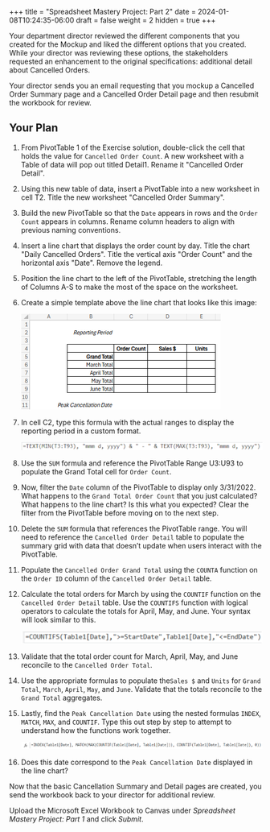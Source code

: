 +++
title = "Spreadsheet Mastery Project: Part 2"
date = 2024-01-08T10:24:35-06:00
draft = false
weight = 2
hidden = true
+++

Your department director reviewed the different components that you created for the Mockup and liked the different options that you created. While your director was reviewing these options, the stakeholders requested an enhancement to the original specifications: additional detail about Cancelled Orders.

Your director sends you an email requesting that you mockup a Cancelled Order Summary page and a Cancelled Order Detail page and then resubmit the workbook for review.

## Your Plan

1. From PivotTable 1 of the Exercise solution, double-click the cell that holds the value for `Cancelled Order Count`. A new worksheet with a Table of data will pop out titled Detail1. Rename it "Cancelled Order Detail".
1. Using this new table of data, insert a PivotTable into a new worksheet in cell T2. Title the new worksheet "Cancelled Order Summary".
1. Build the new PivotTable so that the `Date` appears in rows and the `Order Count` appears in columns. Rename column headers to align with previous naming conventions.
1. Insert a line chart that displays the order count by day. Title the chart "Daily Cancelled Orders". Title the vertical axis "Order Count" and the horizontal axis "Date". Remove the legend.
1. Position the line chart to the left of the PivotTable, stretching the length of Columns A-S to make the most of the space on the worksheet.
1. Create a simple template above the line chart that looks like this image:

   ![desired template in excel](pictures/excel-template.png)

1. In cell C2, type this formula with the actual ranges to display the reporting period in a custom format.

   ![excel formula for displaying reporting period](pictures/formula-1.png)

1. Use the `SUM` formula and reference the PivotTable Range U3:U93 to populate the Grand Total cell for `Order Count`.
1. Now, filter the `Date` column of the PivotTable to display only 3/31/2022. What happens to the `Grand Total Order Count` that you just calculated? What happens to the line chart? Is this what you expected? Clear the filter from the PivotTable before moving on to the next step.
1. Delete the `SUM` formula that references the PivotTable range. You will need to reference the `Cancelled Order Detail` table to populate the summary grid with data that doesn’t update when users interact with the PivotTable.
1. Populate the `Cancelled Order Grand Total` using the `COUNTA` function on the `Order ID` column of the `Cancelled Order Detail` table.
1. Calculate the total orders for March by using the `COUNTIF` function on the `Cancelled Order Detail` table. Use the `COUNTIFS` function with logical operators to calculate the totals for April, May, and June. Your syntax will look similar to this.

   ![excel formula for calculating monthly totals](pictures/formula-2.png)

1. Validate that the total order count for March, April, May, and June reconcile to the `Cancelled Order Total`.
1. Use the appropriate formulas to populate the`Sales $` and `Units` for `Grand Total`, `March`, `April`, `May`, and `June`. Validate that the totals reconcile to the `Grand Total` aggregates.
1. Lastly, find the `Peak Cancellation Date` using the nested formulas `INDEX`, `MATCH`, `MAX`, and `COUNTIF`. Type this out step by step to attempt to understand how the functions work together.

   ![excel formula for finding peak cancellation date](pictures/formula-3.png)

1. Does this date correspond to the `Peak Cancellation Date` displayed in the line chart?

Now that the basic Cancellation Summary and Detail pages are created, you send the workbook back to your director for additional review.

Upload the Microsoft Excel Workbook to Canvas under *Spreadsheet Mastery Project: Part 1* and click *Submit*.
